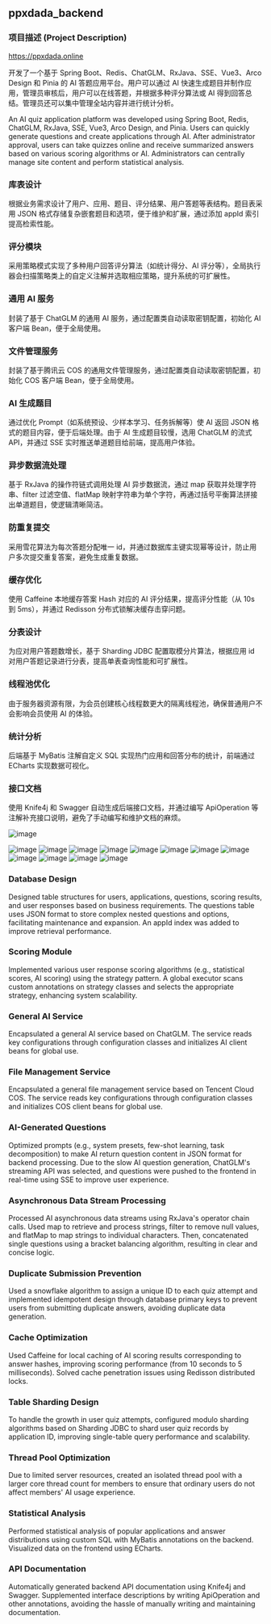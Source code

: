 ## ppxdada_backend

### 项目描述 (Project Description)

https://ppxdada.online


开发了一个基于 Spring Boot、Redis、ChatGLM、RxJava、SSE、Vue3、Arco Design 和 Pinia 的 AI 答题应用平台。用户可以通过 AI 快速生成题目并制作应用，管理员审核后，用户可以在线答题，并根据多种评分算法或 AI 得到回答总结。管理员还可以集中管理全站内容并进行统计分析。

An AI quiz application platform was developed using Spring Boot, Redis, ChatGLM, RxJava, SSE, Vue3, Arco Design, and Pinia. Users can quickly generate questions and create applications through AI. After administrator approval, users can take quizzes online and receive summarized answers based on various scoring algorithms or AI. Administrators can centrally manage site content and perform statistical analysis.

### 库表设计

根据业务需求设计了用户、应用、题目、评分结果、用户答题等表结构。题目表采用 JSON 格式存储复杂嵌套题目和选项，便于维护和扩展，通过添加 appId 索引提高检索性能。

### 评分模块

采用策略模式实现了多种用户回答评分算法（如统计得分、AI 评分等），全局执行器会扫描策略类上的自定义注解并选取相应策略，提升系统的可扩展性。

### 通用 AI 服务

封装了基于 ChatGLM 的通用 AI 服务，通过配置类自动读取密钥配置，初始化 AI 客户端 Bean，便于全局使用。

### 文件管理服务

封装了基于腾讯云 COS 的通用文件管理服务，通过配置类自动读取密钥配置，初始化 COS 客户端 Bean，便于全局使用。

### AI 生成题目

通过优化 Prompt（如系统预设、少样本学习、任务拆解等）使 AI 返回 JSON 格式的题目内容，便于后端处理。由于 AI 生成题目较慢，选用 ChatGLM 的流式 API，并通过 SSE 实时推送单道题目给前端，提高用户体验。

### 异步数据流处理

基于 RxJava 的操作符链式调用处理 AI 异步数据流，通过 map 获取并处理字符串、filter 过滤空值、flatMap 映射字符串为单个字符，再通过括号平衡算法拼接出单道题目，使逻辑清晰简洁。

### 防重复提交

采用雪花算法为每次答题分配唯一 id，并通过数据库主键实现幂等设计，防止用户多次提交重复答案，避免生成重复数据。

### 缓存优化

使用 Caffeine 本地缓存答案 Hash 对应的 AI 评分结果，提高评分性能（从 10s 到 5ms），并通过 Redisson 分布式锁解决缓存击穿问题。

### 分表设计

为应对用户答题数增长，基于 Sharding JDBC 配置取模分片算法，根据应用 id 对用户答题记录进行分表，提高单表查询性能和可扩展性。

### 线程池优化

由于服务器资源有限，为会员创建核心线程数更大的隔离线程池，确保普通用户不会影响会员使用 AI 的体验。

### 统计分析

后端基于 MyBatis 注解自定义 SQL 实现热门应用和回答分布的统计，前端通过 ECharts 实现数据可视化。

### 接口文档

使用 Knife4j 和 Swagger 自动生成后端接口文档，并通过编写 ApiOperation 等注解补充接口说明，避免了手动编写和维护文档的麻烦。

![image](https://github.com/pipixiangz/ppxdada-frontend/blob/main/img/homepage.jpg)

![image](https://github.com/pipixiangz/ppxdada-frontend/blob/main/img/UserManagement.jpg)
![image](https://github.com/pipixiangz/ppxdada-frontend/blob/main/img/AppManagement.jpg)
![image](https://github.com/pipixiangz/ppxdada-frontend/blob/main/img/appDetails.jpg)
![image](https://github.com/pipixiangz/ppxdada-frontend/blob/main/img/answer.jpg)
![image](https://github.com/pipixiangz/ppxdada-frontend/blob/main/img/createQuestions.jpg)
![image](https://github.com/pipixiangz/ppxdada-frontend/blob/main/img/createApps.jpg)
![image](https://github.com/pipixiangz/ppxdada-frontend/blob/main/img/MyAnswers.jpg)
![image](https://github.com/pipixiangz/ppxdada-frontend/blob/main/img/AnswerManagement.jpg)
![image](https://github.com/pipixiangz/ppxdada-frontend/blob/main/img/questionManagement.jpg)
![image](https://github.com/pipixiangz/ppxdada-frontend/blob/main/img/scoringManagement.jpg)
![image](https://github.com/pipixiangz/ppxdada-frontend/blob/main/img/Statistics.jpg)
![image](https://github.com/pipixiangz/ppxdada-frontend/blob/main/img/About.jpg)


### Database Design
Designed table structures for users, applications, questions, scoring results, and user responses based on business requirements. The questions table uses JSON format to store complex nested questions and options, facilitating maintenance and expansion. An appId index was added to improve retrieval performance.

### Scoring Module
Implemented various user response scoring algorithms (e.g., statistical scores, AI scoring) using the strategy pattern. A global executor scans custom annotations on strategy classes and selects the appropriate strategy, enhancing system scalability.

### General AI Service
Encapsulated a general AI service based on ChatGLM. The service reads key configurations through configuration classes and initializes AI client beans for global use.

### File Management Service
Encapsulated a general file management service based on Tencent Cloud COS. The service reads key configurations through configuration classes and initializes COS client beans for global use.

### AI-Generated Questions
Optimized prompts (e.g., system presets, few-shot learning, task decomposition) to make AI return question content in JSON format for backend processing. Due to the slow AI question generation, ChatGLM's streaming API was selected, and questions were pushed to the frontend in real-time using SSE to improve user experience.

### Asynchronous Data Stream Processing
Processed AI asynchronous data streams using RxJava's operator chain calls. Used map to retrieve and process strings, filter to remove null values, and flatMap to map strings to individual characters. Then, concatenated single questions using a bracket balancing algorithm, resulting in clear and concise logic.

### Duplicate Submission Prevention
Used a snowflake algorithm to assign a unique ID to each quiz attempt and implemented idempotent design through database primary keys to prevent users from submitting duplicate answers, avoiding duplicate data generation.

### Cache Optimization
Used Caffeine for local caching of AI scoring results corresponding to answer hashes, improving scoring performance (from 10 seconds to 5 milliseconds). Solved cache penetration issues using Redisson distributed locks.

### Table Sharding Design
To handle the growth in user quiz attempts, configured modulo sharding algorithms based on Sharding JDBC to shard user quiz records by application ID, improving single-table query performance and scalability.

### Thread Pool Optimization
Due to limited server resources, created an isolated thread pool with a larger core thread count for members to ensure that ordinary users do not affect members' AI usage experience.

### Statistical Analysis
Performed statistical analysis of popular applications and answer distributions using custom SQL with MyBatis annotations on the backend. Visualized data on the frontend using ECharts.

### API Documentation
Automatically generated backend API documentation using Knife4j and Swagger. Supplemented interface descriptions by writing ApiOperation and other annotations, avoiding the hassle of manually writing and maintaining documentation.
